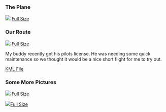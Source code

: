 ### The Plane

![](https://ik.imagekit.io/lkat/blog/tr:q-20/first%20flight%20in%20private%20plane/PXL_20231026_122838095%20v2_f480JUnuH.jpg?updatedAt=1698452619592)
[Full Size](https://ik.imagekit.io/lkat/blog/first%20flight%20in%20private%20plane/PXL_20231026_122838095%20v2_f480JUnuH.jpg?updatedAt=1698452619592)

### Our Route

![](https://ik.imagekit.io/lkat/blog/tr:q-20/first%20flight%20in%20private%20plane/test%20geo%203_MHW4hUglI.jpg?updatedAt=1698451041437)
[Full Size](https://ik.imagekit.io/lkat/blog/first%20flight%20in%20private%20plane/test%20geo%203_MHW4hUglI.jpg?updatedAt=1698451041437)

My buddy recently got his pilots license. He was needing some quick maintenance so we thought it would be a nice short flight for me to try out.

[KML File](https://storage.lkat.io/flight_1_track_log.kml)

### Some More Pictures

![](https://ik.imagekit.io/lkat/blog/tr:q-20/first%20flight%20in%20private%20plane/PXL_20231026_120514940_k2rHiryI8.jpg?updatedAt=1698452794795)
[Full Size](https://ik.imagekit.io/lkat/blog/first%20flight%20in%20private%20plane/PXL_20231026_120514940_k2rHiryI8.jpg?updatedAt=1698452794795)

![](https://ik.imagekit.io/lkat/blog/tr:q-20/first%20flight%20in%20private%20plane/PXL_20231026_115546479_RW5S5R3yr.jpg?updatedAt=1698452807738)[Full Size](https://ik.imagekit.io/lkat/blog/first%20flight%20in%20private%20plane/PXL_20231026_115546479_RW5S5R3yr.jpg?updatedAt=1698452807738)